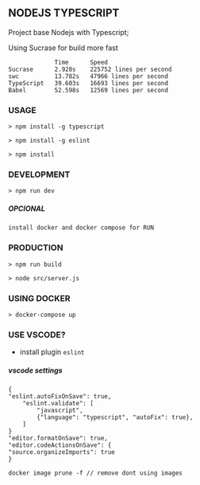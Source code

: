 ## NODEJS TYPESCRIPT

Project base Nodejs with Typescript;

Using Sucrase for build more fast
```
             Time      Speed
Sucrase      2.928s    225752 lines per second
swc          13.782s   47966 lines per second
TypeScript   39.603s   16693 lines per second
Babel        52.598s   12569 lines per second
```

### USAGE
`> npm install -g typescript`

`> npm install -g eslint`

`> npm install`

### DEVELOPMENT
`> npm run dev`
##### OPCIONAL
`install docker and docker compose for RUN`

### PRODUCTION
`> npm run build`

`> node src/server.js`

### USING DOCKER
`> docker-compose up`




### USE VSCODE?
* install plugin `eslint`

##### vscode settings
```
{
"eslint.autoFixOnSave": true,
    "eslint.validate": [
        "javascript",
        {"language": "typescript", "autoFix": true},
    ]
}
"editor.formatOnSave": true,
"editor.codeActionsOnSave": {
"source.organizeImports": true
}

docker image prune -f // remove dont using images

```

